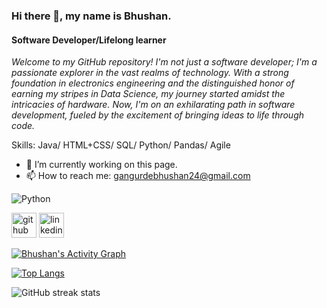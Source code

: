 ### Hi there 👋, my name is Bhushan.
#### Software Developer/Lifelong learner


*Welcome to my GitHub repository! I'm not just a software developer; I'm a passionate explorer in the vast realms of technology. With a strong foundation in electronics engineering and the distinguished honor of earning my stripes in Data Science, my journey started amidst the intricacies of hardware. Now, I'm on an exhilarating path in software development, fueled by the excitement of bringing ideas to life through code.*

Skills: Java/ HTML+CSS/ SQL/ Python/ Pandas/ Agile

- 🔭 I’m currently working on this page. 
- 📫 How to reach me: gangurdebhushan24@gmail.com



![Python](https://img.shields.io/badge/Python-3776AB?style=for-the-badge&logo=python&logoColor=white)


[<img src='https://cdn.jsdelivr.net/npm/simple-icons@3.0.1/icons/github.svg' alt='github' height='40'>](https://github.com/bhushtix)  [<img src='https://cdn.jsdelivr.net/npm/simple-icons@3.0.1/icons/linkedin.svg' alt='linkedin' height='40'>](https://www.linkedin.com/in/bhushanpradeep/)  

[![Bhushan's Activity Graph](https://github-readme-activity-graph.vercel.app/graph?username=bhushtix&custom_title=Bhushan's%20Activity%20Stats&hide_border=true)](https://github.com/ashutosh00710/github-readme-activity-graph)

[![Top Langs](https://github-readme-stats.vercel.app/api/top-langs/?username=bhushtix)](https://github.com/anuraghazra/github-readme-stats)

![GitHub streak stats](https://streak-stats.demolab.com/?user=bhushtix)  




